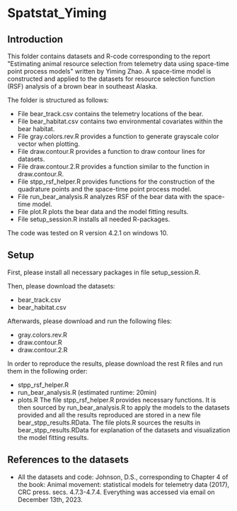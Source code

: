 # Spatstat_Yiming
## Introduction
This folder contains datasets and R-code corresponding to the report "Estimating animal resource selection from telemetry data using space-time point process models" written by Yiming Zhao. A space-time model is constructed and applied to the datasets for resource selection function (RSF) analysis of a brown bear in southeast Alaska.

The folder is structured as follows:
- File bear_track.csv contains the telemetry locations of the bear.
- File bear_habitat.csv contains two environmental covariates within the bear habitat.
- File gray.colors.rev.R provides a function to generate grayscale color vector when plotting.
- File draw.contour.R provides a function to draw contour lines for datasets.
- File draw.contour.2.R provides a function similar to the function in draw.contour.R.
- File stpp_rsf_helper.R provides functions for the construction of the quadrature points and the space-time point process model.
- File run_bear_analysis.R analyzes RSF of the bear data with the space-time model.
- File plot.R plots the bear data and the model fitting results.
- File setup_session.R installs all needed R-packages.

The code was tested on R version 4.2.1 on windows 10.

## Setup
First, please install all necessary packages in file setup_session.R.

Then, please download the datasets:
- bear_track.csv
- bear_habitat.csv

Afterwards, please download and run the following files: 
- gray.colors.rev.R
- draw.contour.R
- draw.contour.2.R

In order to reproduce the results, please download the rest R files and run them in the following order:
- stpp_rsf_helper.R
- run_bear_analysis.R (estimated runtime: 20min)
- plots.R
The file stpp_rsf_helper.R provides necessary functions. It is then sourced by run_bear_analysis.R to apply the models to the datasets provided and all the results reproduced are stored in a new file bear_stpp_results.RData. The file plots.R sources the results in bear_stpp_results.RData for explanation of the datasets and visualization the model fitting results.

## References to the datasets
- All the datasets and code: Johnson, D.S., corresponding to Chapter 4 of the book: Animal movement: statistical models for telemetry data (2017), CRC press. secs. 4.7.3-4.7.4. Everything was accessed via email on December 13th, 2023.


